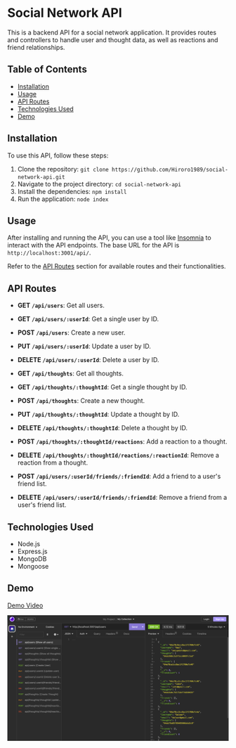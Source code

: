 # Social Network API

This is a backend API for a social network application. It provides routes and controllers to handle user and thought data, as well as reactions and friend relationships.

## Table of Contents

- [Installation](#installation)
- [Usage](#usage)
- [API Routes](#api-routes)
- [Technologies Used](#technologies-used)
- [Demo](#demo)

## Installation

To use this API, follow these steps:

1. Clone the repository: `git clone https://github.com/Hiroro1989/social-network-api.git`
2. Navigate to the project directory: `cd social-network-api`
3. Install the dependencies: `npm install`
4. Run the application: `node index`

## Usage

After installing and running the API, you can use a tool like [Insomnia](https://insomnia.rest/) to interact with the API endpoints. The base URL for the API is `http://localhost:3001/api/`.

Refer to the [API Routes](#api-routes) section for available routes and their functionalities.

## API Routes

- **GET `/api/users`**: Get all users.
- **GET `/api/users/:userId`**: Get a single user by ID.
- **POST `/api/users`**: Create a new user.
- **PUT `/api/users/:userId`**: Update a user by ID.
- **DELETE `/api/users/:userId`**: Delete a user by ID.

- **GET `/api/thoughts`**: Get all thoughts.
- **GET `/api/thoughts/:thoughtId`**: Get a single thought by ID.
- **POST `/api/thoughts`**: Create a new thought.
- **PUT `/api/thoughts/:thoughtId`**: Update a thought by ID.
- **DELETE `/api/thoughts/:thoughtId`**: Delete a thought by ID.

- **POST `/api/thoughts/:thoughtId/reactions`**: Add a reaction to a thought.
- **DELETE `/api/thoughts/:thoughtId/reactions/:reactionId`**: Remove a reaction from a thought.

- **POST `/api/users/:userId/friends/:friendId`**: Add a friend to a user's friend list.
- **DELETE `/api/users/:userId/friends/:friendId`**: Remove a friend from a user's friend list.

## Technologies Used

- Node.js
- Express.js
- MongoDB
- Mongoose

## Demo

[Demo Video](https://drive.google.com/file/d/1xEmkLKv9rTLR32RqzeMMF-wDpxiWJVDM/view)

![screenShot](./asset/1.png)